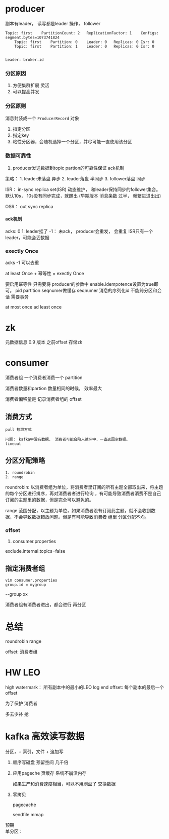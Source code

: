 # producer 

副本有leader， 读写都是leader 操作， follower


```shell
Topic: first	PartitionCount: 2	ReplicationFactor: 1	Configs: segment.bytes=1073741824
	Topic: first	Partition: 0	Leader: 0	Replicas: 0	Isr: 0
	Topic: first	Partition: 1	Leader: 0	Replicas: 0	Isr: 0


Leader: broker.id 
```

### 分区原因
1. 方便集群扩展 灵活
2. 可以提高并发 


### 分区原则
 
消息封装成一个 `ProducerRecord` 对象

1. 指定分区
2. 指定key
3. 粘性分区器，会随机选择一个分区，并尽可能一直使用该分区



### 数据可靠性

1. producer发送数据到topic partion的可靠性保证
ack机制
   
策略： 
    1. leader未落盘 异步
    2. leader落盘   半同步
    3. follower落盘 同步



ISR： in-sync replica set(ISR) 动态维护， 和leader保持同步的follower集合。
默认10s， 10s没有同步完成，就踢出 (早期版本 消息条数 过半， 频繁进进出出)

OSR： out sync replica


#### ack机制
acks:
0
1:  leader挂了 
-1： 未ack， producer会重发， 会重复  ISR只有一个leader，可能会丢数据


### exectly Once

acks -1 可以去重 

at least Once + 幂等性 = exectly Once

要启用幂等性 只需要将 producer的参数中 enable.idempotence设置为true即可。
pid partition seqnumer做缓存  seqnumer 消息的序列化id
不能跨分区和会话 需要事务



at most once
ad least once




# zk 

元数据信息 
0.9 版本 之前offset 存储zk


# consumer 

消费者组
一个消费者消费一个 partition

消费者数量和partion 数量相同的时候， 效率最大 

消费者偏移量是 记录消费者组的 offset


## 消费方式 
    pull 拉取方式
    
    问题： kafka中没有数据， 消费者可能会陷入循环中，一直返回空数据。
    timeout

## 分区分配策略
    
    1. roundrobin 
    2. range 



roundrobin: 以消费者组为单位，将消费者里订阅的所有主题全部取出来，将主题的每个分区进行排序，再对消费者者进行轮询
，有可能导致消费者消费不是自己订阅的主题里的数据，但是完全可以避免的。


range 范围分配，以主题为单位，如果消费者没有订阅此主题，就不会收到数据，不会导致数据错放问题。但是有可能导致消费者
组里 分区分配不均。 




### offset

1. consumer.properties

exclude.internal.topics=false


##  指定消费者组

```shell
vim consumer.properties
group.id = mygroup
```

--group xx 

消费者组有消费者进出，都会进行 再分区



# 总结

roundrobin 
range


offset: 
    消费者组 




# HW LEO 

high watermark： 所有副本中的最小的LEO
log end offset: 每个副本的最后一个offset

为了保护 消费者


多去少补
抢 




# kafka 高效读写数据

分区，+  索引，文件 + 追加写


1. 顺序写磁盘 预留空间 几千倍
2. 应用pageche 页缓存 系统不崩溃内存
    
    如果生产和消费速度相当，可以不用刷盘了 交换数据
    
    
3.  零拷贝
    
    pagecache
    
    sendfile
    mmap



预期  
单分区： 







